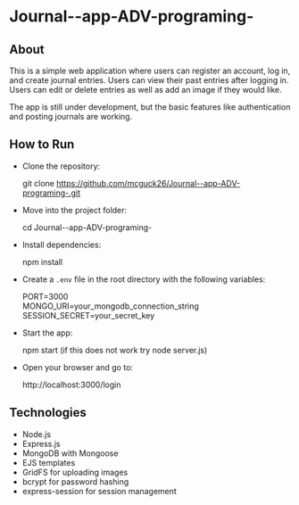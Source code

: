 # Journal--app-ADV-programing-
## About

This is a simple web application where users can register an account, log in, and create journal entries. Users can view their past entries after logging in. Users can edit or delete entries as well as add an image if they would like.

The app is still under development, but the basic features like authentication and posting journals are working.

## How to Run

- Clone the repository:

   git clone https://github.com/mcguck26/Journal--app-ADV-programing-.git

- Move into the project folder:

   cd Journal--app-ADV-programing-

- Install dependencies:

   npm install

- Create a `.env` file in the root directory with the following variables:

   PORT=3000  
   MONGO_URI=your_mongodb_connection_string  
   SESSION_SECRET=your_secret_key

- Start the app:

   npm start (if this does not work try node server.js)

- Open your browser and go to:

   http://localhost:3000/login 

## Technologies

- Node.js
- Express.js
- MongoDB with Mongoose
- EJS templates
- GridFS for uploading images 
- bcrypt for password hashing
- express-session for session management
